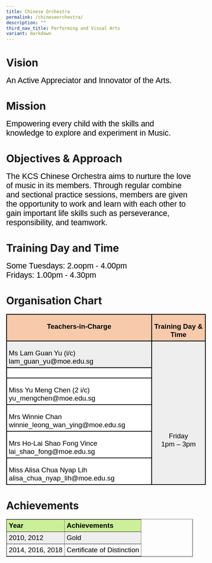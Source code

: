 ```yaml
---
title: Chinese Orchestra
permalink: /chineseorchestra/
description: ""
third_nav_title: Performing and Visual Arts
variant: markdown
---
```

# Vision
<span style="font-size:16.0pt;font-family:Arial;color:black">An Active Appreciator and Innovator of the Arts.
	
# Mission
<span style="font-size:16.0pt;font-family:Arial;color:black">Empowering every child with the skills and knowledge to explore and experiment in Music.
	
# Objectives &amp; Approach
<span style="font-size:16.0pt;font-family:Arial;color:black">The KCS Chinese Orchestra aims to nurture the love of music in its members. Through regular combine and sectional practice sessions, members are given the opportunity to work and learn with each other to gain important life skills such as perseverance, responsibility, and teamwork. 
	
# Training Day and Time
<span style="font-size:16.0pt;font-family:Arial;color:black">Some Tuesdays: 2.oopm - 4.00pm<br>Fridays: 1.00pm - 4.30pm
	
# Organisation Chart

<table style="width:404.25pt;background:white;border-collapse:collapse;border:none;
 mso-border-alt:solid windowtext 1.5pt;mso-yfti-tbllook:1184;mso-border-insideh:
 1.5pt solid windowtext;mso-border-insidev:1.5pt solid windowtext" width="539" cellpadding="0" cellspacing="0" border="1" class="MsoNormalTable"><tbody><tr style="mso-yfti-irow:0;mso-yfti-firstrow:yes;height:9.5pt"><td style="width:294.9pt;border:solid windowtext 1.5pt;
  background:#F7CAAC;mso-background-themecolor:accent2;mso-background-themetint:
  102;padding:3.75pt 3.75pt 3.75pt 3.75pt;height:9.5pt" valign="top" width="393"><p style="margin-bottom:0in;text-align:center;
  line-height:normal" align="center" class="MsoNormal"><b><span style="font-size:14.0pt;font-family:&quot;Arial&quot;,sans-serif;
  mso-fareast-font-family:&quot;Times New Roman&quot;;color:black">Teachers-in-Charge</span></b></p></td><td style="width:109.35pt;border:solid windowtext 1.5pt;
  border-left:none;mso-border-left-alt:solid windowtext 1.5pt;background:#F7CAAC;
  mso-background-themecolor:accent2;mso-background-themetint:102;padding:3.75pt 3.75pt 3.75pt 3.75pt;
  height:9.5pt" valign="top" width="146"><p style="margin-bottom:0in;text-align:center;
  line-height:normal" align="center" class="MsoNormal"><b><span style="font-size:14.0pt;font-family:&quot;Arial&quot;,sans-serif;
  mso-fareast-font-family:&quot;Times New Roman&quot;;color:black">Training Day &amp; Time</span></b></p></td></tr><tr style="mso-yfti-irow:1;height:19.2pt"><td style="width:294.9pt;border:solid windowtext 1.5pt;border-top:
  none;mso-border-top-alt:solid windowtext 1.5pt;background:#EEEEEE;padding:
  3.75pt 3.75pt 3.75pt 3.75pt;height:19.2pt" width="393"><p style="margin-bottom:0in;line-height:normal" class="MsoNormal"><span style="font-size:14.0pt;font-family:&quot;Arial&quot;,sans-serif;mso-fareast-font-family:
  &quot;Times New Roman&quot;;color:black">Ms Lam Guan Yu (i/c)<br>lam_guan_yu@moe.edu.sg</span></p></td><td style="width:109.35pt;border-top:none;border-left:
  none;border-bottom:solid windowtext 1.5pt;border-right:solid windowtext 1.5pt;
  mso-border-top-alt:solid windowtext 1.5pt;mso-border-left-alt:solid windowtext 1.5pt;
  background:#EEEEEE;padding:3.75pt 3.75pt 3.75pt 3.75pt;height:19.2pt" rowspan="6" width="146"><p style="margin-bottom:0in;text-align:center;
  line-height:normal" align="center" class="MsoNormal"><span style="font-size:14.0pt;font-family:&quot;Arial&quot;,sans-serif;
  mso-fareast-font-family:&quot;Times New Roman&quot;;color:black"><br><br><br><br><br><br>Friday<br>1pm – 3pm</span></p></td></tr><tr style="mso-yfti-irow:2;height:9.2pt"><td style="width:294.9pt;border:solid windowtext 1.5pt;border-top:
  none;mso-border-top-alt:solid windowtext 1.5pt;padding:3.75pt 3.75pt 3.75pt 3.75pt;
  height:9.2pt" width="393"><p style="margin-bottom:0in;line-height:normal" class="MsoNormal"><span style="font-size:14.0pt;font-family:&quot;Arial&quot;,sans-serif;mso-fareast-font-family:
  &quot;Times New Roman&quot;;color:black"></span></p></td></tr><tr style="mso-yfti-irow:3;height:9.2pt"><td style="width:294.9pt;border:solid windowtext 1.5pt;border-top:
  none;mso-border-top-alt:solid windowtext 1.5pt;padding:3.75pt 3.75pt 3.75pt 3.75pt;
  height:9.2pt" width="393"><p style="margin-bottom:0in;line-height:normal" class="MsoNormal"><span style="font-size:14.0pt;font-family:&quot;Arial&quot;,sans-serif;mso-fareast-font-family:
  &quot;Times New Roman&quot;;color:black">Miss Yu Meng Chen (2 i/c)<br>yu_mengchen@moe.edu.sg</span></p></td></tr><tr style="mso-yfti-irow:4;height:9.2pt"><td style="width:294.9pt;border:solid windowtext 1.5pt;border-top:
  none;mso-border-top-alt:solid windowtext 1.5pt;padding:3.75pt 3.75pt 3.75pt 3.75pt;
  height:9.2pt" width="393"><p style="margin-bottom:0in;line-height:normal" class="MsoNormal"><span style="font-size:14.0pt;font-family:&quot;Arial&quot;,sans-serif;mso-fareast-font-family:
  &quot;Times New Roman&quot;;color:black">Mrs Winnie Chan<br>winnie_leong_wan_ying@moe.edu.sg</span></p></td></tr><tr style="mso-yfti-irow:5;height:9.2pt"><td style="width:294.9pt;border:solid windowtext 1.5pt;border-top:
  none;mso-border-top-alt:solid windowtext 1.5pt;padding:3.75pt 3.75pt 3.75pt 3.75pt;
  height:9.2pt" width="393"><p style="margin-bottom:0in;line-height:normal" class="MsoNormal"><span style="font-size:14.0pt;font-family:&quot;Arial&quot;,sans-serif;mso-fareast-font-family:
  &quot;Times New Roman&quot;;color:black">Mrs Ho-Lai Shao Fong Vince<br>lai_shao_fong@moe.edu.sg</span></p></td></tr><tr style="mso-yfti-irow:6;mso-yfti-lastrow:yes;height:9.2pt"><td style="width:294.9pt;border:solid windowtext 1.5pt;border-top:
  none;mso-border-top-alt:solid windowtext 1.5pt;padding:3.75pt 3.75pt 3.75pt 3.75pt;
  height:9.2pt" width="393"><p style="margin-bottom:0in;line-height:normal" class="MsoNormal"><span style="font-size:14.0pt;font-family:&quot;Arial&quot;,sans-serif;mso-fareast-font-family:
  &quot;Times New Roman&quot;;color:black">Miss Alisa Chua Nyap Lih<br>alisa_chua_nyap_lih@moe.edu.sg</span></p></td></tr></tbody></table>

# Achievements

<table style="box-sizing: border-box; color: rgb(0, 0, 0); font-family: Signika, Arial, sans-serif; font-size: 16px; font-style: normal; font-variant-ligatures: normal; font-variant-caps: normal; font-weight: 400; letter-spacing: normal; orphans: 2; text-align: start; text-transform: none; white-space: normal; widows: 2; word-spacing: 0px; -webkit-text-stroke-width: 0px; text-decoration-thickness: initial; text-decoration-style: initial; text-decoration-color: initial;" cellspacing="1" border="1"><tbody style="box-sizing: border-box;"><tr style="box-sizing: border-box;"><td style="box-sizing: border-box; padding: 5px; background-color: rgb(204, 240, 153);"><span style="box-sizing: border-box; font-size: 14pt;"><strong style="box-sizing: border-box; font-weight: bolder;">Year</strong></span></td><td style="box-sizing: border-box; padding: 5px; background-color: rgb(204, 240, 153);"><span style="box-sizing: border-box; font-size: 14pt;"><strong style="box-sizing: border-box; font-weight: bolder;">Achievements</strong></span></td></tr><tr style="box-sizing: border-box; background: rgb(238, 238, 238);"><td style="box-sizing: border-box; padding: 5px;"><span style="box-sizing: border-box; font-size: 14pt;">2010, 2012</span></td><td style="box-sizing: border-box; padding: 5px;"><span style="box-sizing: border-box; font-size: 14pt;">Gold</span></td></tr><tr style="box-sizing: border-box;"><td style="box-sizing: border-box; padding: 5px;"><span style="box-sizing: border-box; font-size: 14pt;">2014, 2016, 2018</span></td><td style="box-sizing: border-box; padding: 5px;"><span style="box-sizing: border-box; font-size: 14pt;">Certificate of Distinction</span></td></tr></tbody></table></span></span></span></span>